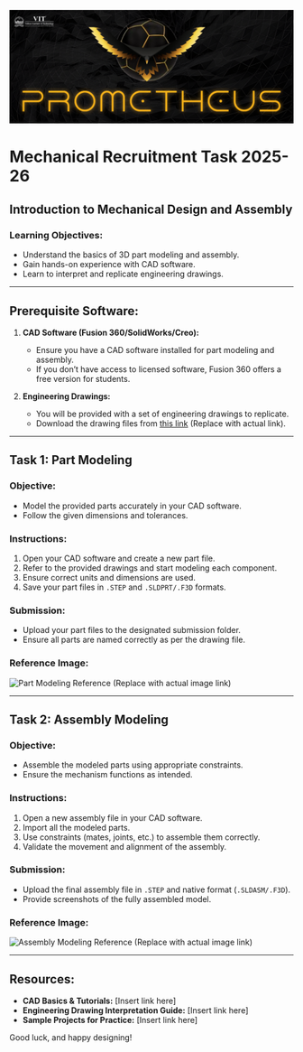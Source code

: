 ![Team Banner](/images/Team%20Banner.png)

# Mechanical Recruitment Task 2025-26

## Introduction to Mechanical Design and Assembly

### Learning Objectives:

- Understand the basics of 3D part modeling and assembly.
- Gain hands-on experience with CAD software.
- Learn to interpret and replicate engineering drawings.

---

## Prerequisite Software:

1. **CAD Software (Fusion 360/SolidWorks/Creo):**

   - Ensure you have a CAD software installed for part modeling and assembly.
   - If you don’t have access to licensed software, Fusion 360 offers a free version for students.

2. **Engineering Drawings:**

   - You will be provided with a set of engineering drawings to replicate.
   - Download the drawing files from [this link](#) (Replace with actual link).

---

## Task 1: Part Modeling

### Objective:

- Model the provided parts accurately in your CAD software.
- Follow the given dimensions and tolerances.

### Instructions:

1. Open your CAD software and create a new part file.
2. Refer to the provided drawings and start modeling each component.
3. Ensure correct units and dimensions are used.
4. Save your part files in `.STEP` and `.SLDPRT/.F3D` formats.

### Submission:

- Upload your part files to the designated submission folder.
- Ensure all parts are named correctly as per the drawing file.

### Reference Image:

![Part Modeling Reference](#) (Replace with actual image link)

---

## Task 2: Assembly Modeling

### Objective:

- Assemble the modeled parts using appropriate constraints.
- Ensure the mechanism functions as intended.

### Instructions:

1. Open a new assembly file in your CAD software.
2. Import all the modeled parts.
3. Use constraints (mates, joints, etc.) to assemble them correctly.
4. Validate the movement and alignment of the assembly.

### Submission:

- Upload the final assembly file in `.STEP` and native format (`.SLDASM/.F3D`).
- Provide screenshots of the fully assembled model.

### Reference Image:

![Assembly Modeling Reference](#) (Replace with actual image link)

---

## Resources:

- **CAD Basics & Tutorials:** [Insert link here]
- **Engineering Drawing Interpretation Guide:** [Insert link here]
- **Sample Projects for Practice:** [Insert link here]

Good luck, and happy designing!
